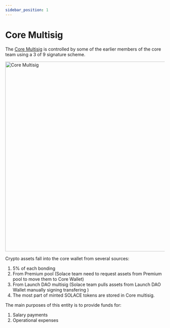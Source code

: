 ```yaml
---
sidebar_position: 1
---
```


# Core Multisig
The [Core Multisig](https://gnosis-safe.io/app/eth:0xc47911f768c6fE3a9fe076B95e93a33Ed45B7B34/balances) is controlled by some of the earlier members of the core team using a 3 of 9 signature scheme. 

<div style={{"display":"flex", "justify-content":"center", "align-items":"center", "justify-content":"center" }} >

<img src="/img/core-multisig.png" alt="Core Multisig" width="600px" />

</div>


Crypto assets fall into the core wallet from several sources:
1. 5% of each bonding
2. From Premium pool (Solace team need to request assets from Premium pool to move them to Core Wallet)
3. From Launch DAO multisig  (Solace team pulls assets from Launch DAO Wallet manually signing transfering )
4. The most part of minted SOLACE tokens are stored in Core multisig.

The main purposes of this entity is to provide funds for:
1. Salary payments
2. Operational expenses
